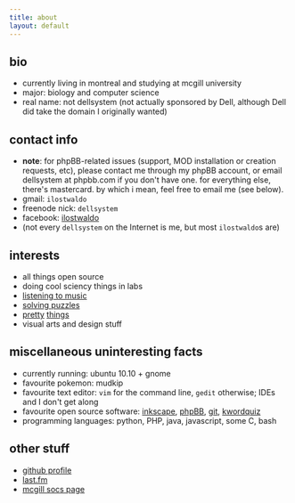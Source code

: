 ```yaml
---
title: about
layout: default
---
```


bio
---

*	currently living in montreal and studying at mcgill university
*	major: biology and computer science
*	real name: not dellsystem (not actually sponsored by Dell, although Dell did take the domain I originally wanted)

contact info
------------

*	**note**: for phpBB-related issues (support, MOD installation or creation requests, etc), please contact me through my phpBB account, or email dellsystem at phpbb.com if you don't have one. for everything else, there's mastercard. by which i mean, feel free to email me (see below).
*	gmail: `ilostwaldo`
*	freenode nick: `dellsystem`
*	facebook: [ilostwaldo](http://www.facebook.com/ilostwaldo)
*	(not every `dellsystem` on the Internet is me, but most `ilostwaldo`s are)

interests
---------

*	all things open source
*	doing cool sciency things in labs
*	[listening to music][last.fm]
*	[solving puzzles](http://www.projecteuler.net)
*	[pretty](http://www.latex-project.org/ "one of the most beautiful things in the world, I swear") [things](http://www.weareagoodcompany.com/ "just gorgeous")
*	visual arts and design stuff

miscellaneous uninteresting facts
---------------------------------

*	currently running: ubuntu 10.10 + gnome
*	favourite pokemon: mudkip
*	favourite text editor: `vim` for the command line, `gedit` otherwise; IDEs and I don't get along
*	favourite open source software: [inkscape](http://www.inkscape.org), [phpBB](http://www.phpbb.com), [git](http://www.git-scm.com), [kwordquiz](http://edu.kde.org/kwordquiz/)
*	programming languages: python, PHP, java, javascript, some C, bash

other stuff
-----------

*	[github profile](https://www.github.com/dellsystem)
*	[last.fm][last.fm]
*	[mcgill socs page](http://cs.mcgill.ca/~wliu65)

[last.fm]: http://www.last.fm/user/dellsystem
